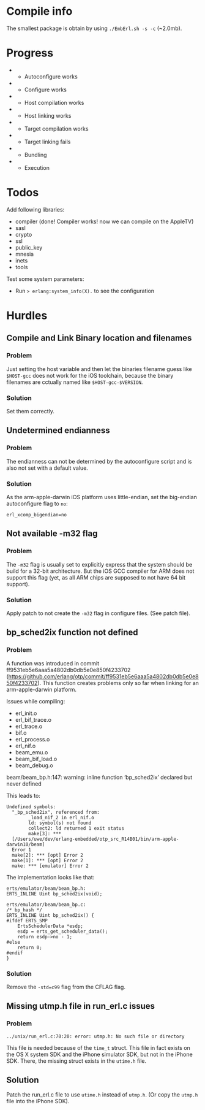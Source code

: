 # Compile info

The smallest package is obtain by using `./EmbErl.sh -s -c` (~2.0mb).


# Progress

* + Autoconfigure works
* + Configure works
* + Host compilation works
* + Host linking works
* + Target compilation works
* + Target linking fails
* + Bundling
* + Execution


# Todos

Add following libraries:

 * compiler (done! Compiler works! now we can compile on the AppleTV)
 * sasl
 * crypto
 * ssl
 * public_key
 * mnesia
 * inets
 * tools

Test some system parameters:

 * Run `> erlang:system_info(X).` to see the configuration


# Hurdles

## Compile and Link Binary location and filenames

### Problem
Just setting the host variable and then let the binaries filename
guess like `$HOST-gcc` does not work for the iOS toolchain, because
the binary filenames are cctually named like `$HOST-gcc-$VERSION`.

### Solution
Set them correctly.


## Undetermined endianness

### Problem
The endianness can not be determined by the autoconfigure script and
is also not set with a default value.

### Solution
As the arm-apple-darwin iOS platform uses little-endian, set the
big-endian autoconfigure flag to `no`:

    erl_xcomp_bigendian=no


## Not available -m32 flag

### Problem
The `-m32` flag is usually set to explicitly express that the system
should be build for a 32-bit architecture. But the iOS GCC compiler
for ARM does not support this flag (yet, as all ARM chips are supposed
to not have 64 bit support).

### Solution
Apply patch to not create the `-m32` flag in configure files. (See
patch file).


## bp_sched2ix function not defined

### Problem
A function was introduced in commit ff9531eb5e6aaa5a4802db0db5e0e850f4233702
(https://github.com/erlang/otp/commit/ff9531eb5e6aaa5a4802db0db5e0e850f4233702). This
function creates problems only so far when linking for an
arm-apple-darwin platform. 

Issues while compiling:
 * erl_init.o
 * erl_bif_trace.o
 * erl_trace.o
 * bif.o
 * erl_process.o
 * erl_nif.o
 * beam_emu.o
 * beam_bif_load.o
 * beam_debug.o

beam/beam_bp.h:147: warning: inline function ‘bp_sched2ix’ declared but never defined

This leads to:

    Undefined symbols:
      "_bp_sched2ix", referenced from:
            _load_nif_2 in erl_nif.o
            ld: symbol(s) not found
            collect2: ld returned 1 exit status
            make[3]: ***
      [/Users/uwe/dev/erlang-embedded/otp_src_R14B01/bin/arm-apple-darwin10/beam]
      Error 1
      make[2]: *** [opt] Error 2
      make[1]: *** [opt] Error 2
      make: *** [emulator] Error 2

The implementation looks like that:

    erts/emulator/beam/beam_bp.h:
    ERTS_INLINE Uint bp_sched2ix(void);

    erts/emulator/beam/beam_bp.c:
    /* bp_hash */
    ERTS_INLINE Uint bp_sched2ix() {
    #ifdef ERTS_SMP
        ErtsSchedulerData *esdp;
        esdp = erts_get_scheduler_data();
        return esdp->no - 1;
    #else
        return 0;
    #endif
    }

### Solution
Remove the `-std=c99` flag from the CFLAG flag.


## Missing utmp.h file in run_erl.c issues

### Problem
    ../unix/run_erl.c:70:20: error: utmp.h: No such file or directory

This file is needed because of the `time_t` struct. This file in fact
exists on the OS X system SDK and the iPhone simulator SDK, but not in
the iPhone SDK. There, the missing struct exists in the `utime.h` file.

## Solution
Patch the run_erl.c file to use `utime.h` instead of `utmp.h`. (Or
copy the `utmp.h` file into the iPhone SDK).
